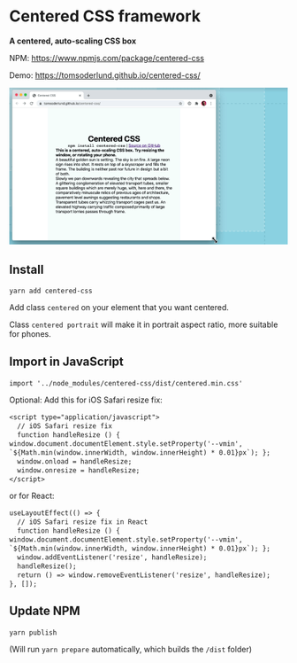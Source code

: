 # Centered CSS framework

**A centered, auto-scaling CSS box**

NPM: https://www.npmjs.com/package/centered-css

Demo: https://tomsoderlund.github.io/centered-css/

![Screenshot of Centered CSS](docs/demo.gif)


## Install

    yarn add centered-css

Add class `centered` on your element that you want centered.

Class `centered portrait` will make it in portrait aspect ratio, more suitable for phones.

## Import in JavaScript

    import '../node_modules/centered-css/dist/centered.min.css'

Optional: Add this for iOS Safari resize fix:

    <script type="application/javascript">
      // iOS Safari resize fix
      function handleResize () { window.document.documentElement.style.setProperty('--vmin', `${Math.min(window.innerWidth, window.innerHeight) * 0.01}px`); };
      window.onload = handleResize;
      window.onresize = handleResize;
    </script>

or for React:

    useLayoutEffect(() => {
      // iOS Safari resize fix in React
      function handleResize () { window.document.documentElement.style.setProperty('--vmin', `${Math.min(window.innerWidth, window.innerHeight) * 0.01}px`); };
      window.addEventListener('resize', handleResize);
      handleResize();
      return () => window.removeEventListener('resize', handleResize);
    }, []);

## Update NPM

    yarn publish

(Will run `yarn prepare` automatically, which builds the `/dist` folder)
